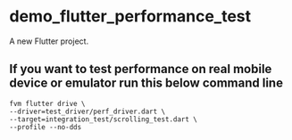 # demo_flutter_performance_test

A new Flutter project.

## If you want to test performance on real mobile device or emulator run this below command line 

```shell
fvm flutter drive \
--driver=test_driver/perf_driver.dart \
--target=integration_test/scrolling_test.dart \
--profile --no-dds
```